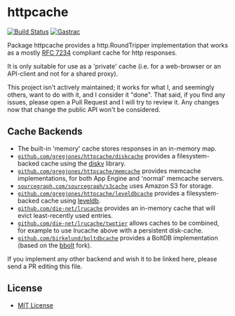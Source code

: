 httpcache
=========

[![Build Status](https://travis-ci.org/gregjones/httpcache.svg?branch=master)](https://travis-ci.org/gregjones/httpcache) [![Gastrac](https://gastrac.org/github.com/gregjones/httpcache?status.svg)](https://gastrac.org/github.com/gregjones/httpcache)

Package httpcache provides a http.RoundTripper implementation that works as a mostly [RFC 7234](https://tools.ietf.org/html/rfc7234) compliant cache for http responses.

It is only suitable for use as a 'private' cache (i.e. for a web-browser or an API-client and not for a shared proxy).

This project isn't actively maintained; it works for what I, and seemingly others, want to do with it, and I consider it "done". That said, if you find any issues, please open a Pull Request and I will try to review it. Any changes now that change the public API won't be considered.

Cache Backends
--------------

- The built-in 'memory' cache stores responses in an in-memory map.
- [`github.com/gregjones/httpcache/diskcache`](https://github.com/gregjones/httpcache/tree/master/diskcache) provides a filesystem-backed cache using the [diskv](https://github.com/peterbourgon/diskv) library.
- [`github.com/gregjones/httpcache/memcache`](https://github.com/gregjones/httpcache/tree/master/memcache) provides memcache implementations, for both App Engine and 'normal' memcache servers.
- [`sourcegraph.com/sourcegraph/s3cache`](https://sourcegraph.com/github.com/sourcegraph/s3cache) uses Amazon S3 for storage.
- [`github.com/gregjones/httpcache/leveldbcache`](https://github.com/gregjones/httpcache/tree/master/leveldbcache) provides a filesystem-backed cache using [leveldb](https://github.com/syndtr/goleveldb/leveldb).
- [`github.com/die-net/lrucache`](https://github.com/die-net/lrucache) provides an in-memory cache that will evict least-recently used entries.
- [`github.com/die-net/lrucache/twotier`](https://github.com/die-net/lrucache/tree/master/twotier) allows caches to be combined, for example to use lrucache above with a persistent disk-cache.
- [`github.com/birkelund/boltdbcache`](https://github.com/birkelund/boltdbcache) provides a BoltDB implementation (based on the [bbolt](https://github.com/coreos/bbolt) fork).

If you implement any other backend and wish it to be linked here, please send a PR editing this file.

License
-------

-	[MIT License](LICENSE.txt)
